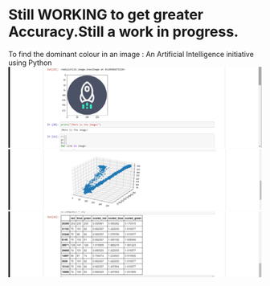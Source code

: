# Still WORKING to get greater Accuracy.Still a work in progress.
To find the dominant colour in an image : An Artificial Intelligence initiative using Python
![alt text](https://github.com/shashank077/Dominant/blob/master/Screenshot%20(134).png)
![alt text](https://github.com/shashank077/Dominant/blob/master/Screenshot%20(135).png)
![alt text](https://github.com/shashank077/Dominant/blob/master/Screenshot%20(136).png)
